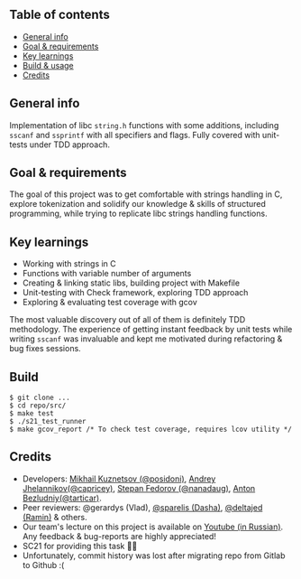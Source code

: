 ## Table of contents
* [General info](https://github.com/MikhailKuzntsov1/s21_string/tree/main#general-info)
* [Goal & requirements](https://github.com/MikhailKuzntsov1/s21_string/tree/main#goal--requirements)
* [Key learnings](https://github.com/MikhailKuzntsov1/s21_string/tree/main#key-learnings)
* [Build & usage](https://github.com/MikhailKuzntsov1/s21_string/tree/main#build)
* [Credits](https://github.com/MikhailKuzntsov1/s21_string/tree/main#credits)

## General info 
Implementation of libc `string.h` functions with some additions, including `sscanf` and `ssprintf` with all specifiers and flags. Fully covered with unit-tests under TDD approach. 

## Goal & requirements 
The goal of this project was to get comfortable with strings handling in C, explore tokenization and solidify our knowledge & skills of structured programming, while trying to replicate libc strings handling functions.

## Key learnings
- Working with strings in C
- Functions with variable number of arguments
- Creating & linking static libs, building project with Makefile
- Unit-testing with Check framework, exploring TDD approach
- Exploring & evaluating test coverage with gcov

The most valuable discovery out of all of them is definitely TDD methodology. The experience of getting instant feedback by unit tests while writing `sscanf` was invaluable and kept me motivated during refactoring & bug fixes sessions.

## Build
```
$ git clone ...
$ cd repo/src/
$ make test
$ ./s21_test_runner
$ make gcov_report /* To check test coverage, requires lcov utility */
```
## Credits
- Developers: [Mikhail Kuznetsov (@posidoni)](https://github.com/MikhailKuzntsov1), [Andrey Jhelannikov(@capricey)](https://github.com/AndreyZhelannikov), [Stepan Fedorov (@nanadaug)](https://github.com/co-cy), [Anton Bezludniy(@tarticar)](https://github.com/bezlant).
- Peer reviewers: @gerardys (Vlad), [@sparelis (Dasha)](https://github.com/GrusnyDance), [@deltajed (Ramin)](https://github.com/RamaObama) & others.
- Our team's lecture on this project is available on [Youtube (in Russian)](https://www.youtube.com/watch?v=ks3Banj3j7g). Any feedback & bug-reports are highly appreciated! 
- SC21 for providing this task 🙂💚
- Unfortunately, commit history was lost after migrating repo from Gitlab to Github :(
